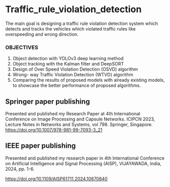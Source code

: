 # Traffic_rule_violation_detection
The main goal is designing a traffic rule violation detection system which detects and tracks the vehicles which violated traffic rules like overspeeding and wrong direction.

### OBJECTIVES	
 1. Object detection with YOLOv3 deep learning method
 2. Object tracking with the Kalman filter and DeepSORT
 3. Design of Over Speed Violation Detection (OSVD) algorithm
 4. Wrong- way Traffic Violation Detection (WTVD) algorithm
 5. Comparing the results of proposed models with already existing models, to showcase the better performance of proposed algorithms.

## Springer paper publishing
Presented and published my Research Paper at 4th International Conference on Image Processing and Capsule Networks. ICIPCN 2023, Lecture Notes in Networks and Systems, vol 798. Springer, Singapore.
https://doi.org/10.1007/978-981-99-7093-3_21
## IEEE paper publishing
Presented and published my research paper in 4th International Conference on Artificial Intelligence and Signal Processing (AISP), VIJAYAWADA, India, 2024, pp. 1-6. 

https://doi.org/10.1109/AISP61711.2024.10870840
